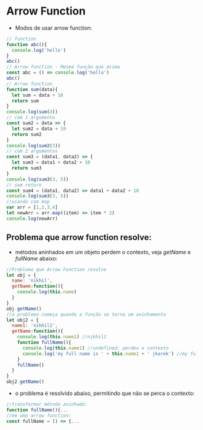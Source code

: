 # Arrow Function
- Modos de usar arrow function:
```js
// function
function abc(){
  console.log('hello')
}
abc()
// Arrow function - Mesma função que acima
const abc = () => console.log('hello')
abc()
// Arrow function
function sum(data){
  let sum = data + 10
  return sum
}
console.log(sum(4))
// com 1 argumento
const sum2 = data => {
  let sum2 = data + 10
  return sum2
}
console.log(sum2(3))
// com 2 argumentos
const sum3 = (data1, data2) => {
  let sum3 = data1 + data2 + 10
  return sum3
}
console.log(sum3(3, 5))
// sem return
const sum4 = (data1, data2) => data1 + data2 + 10
console.log(sum3(3, 5))
//usando com map
var arr = [1,2,3,4]
let newArr = arr.map((item) => item * 2)
console.log(newArr)
```
## Problema que arrow function resolve:
- métodos aninhados em um objeto perdem o contexto, veja *getName* e *fullName* abaixo:
```js
//Problema que Arrow Function resolve
let obj = {
  name: 'nikhil',
  getName:function(){
    console.log(this.name)
  }
}
obj.getName()
//o problema começa quando a função se torna um aninhamento
let obj2 = {
  name1: 'nikhil2',
  getName:function(){
    console.log(this.name1) //nikhil2
    function fullName(){
      console.log(this.name1) //undefined: perdeu o contexto
      console.log('my full name is ' + this.name1 + ' jkarek') //my full name is undefined jkarek: perdeu o contexto
    }
    fullName()
  }
}
obj2.getName()
```
- o problema é resolvido abaixo, permitindo que não se perca o contexto:
```js
//transformar método aninhado:
function fullName(){...
//em uma arrow function:
const fullName = () => {...
```